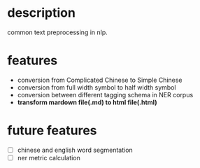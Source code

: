 # description

common text preprocessing in nlp.

# features

- conversion from Complicated Chinese to Simple Chinese
- conversion from full width symbol to half width symbol
- conversion between different tagging schema in NER corpus
- **transform mardown file(.md) to html file(.html)**

# future features

- [ ] chinese and english word segmentation
- [ ] ner metric calculation

